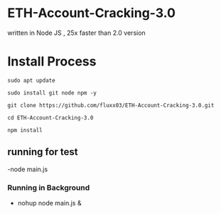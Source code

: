 # ETH-Account-Cracking-3.0
written in Node JS , 25x faster than 2.0 version



# Install Process
`sudo apt update`

`sudo install git node npm -y`

`git clone https://github.com/fluxx03/ETH-Account-Cracking-3.0.git`

`cd ETH-Account-Cracking-3.0`

`npm install`

## running for test
-node main.js
### Running in Background
- nohup node main.js &
